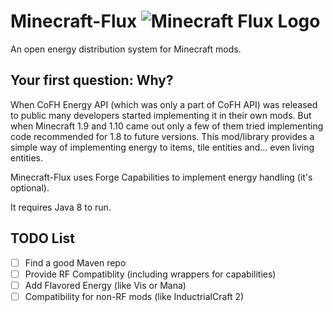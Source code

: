 # Minecraft-Flux ![Minecraft Flux Logo](https://raw.githubusercontent.com/Szewek/Minecraft-Flux/master/src/main/resources/mcflux.png)
An open energy distribution system for Minecraft mods.

## Your first question: Why?
When CoFH Energy API (which was only a part of CoFH API) was released to public many developers started implementing it in their own mods.
But when Minecraft 1.9 and 1.10 came out only a few of them tried implementing code recommended for 1.8 to future versions.
This mod/library provides a simple way of implementing energy to items, tile entities and... even living entities.

Minecraft-Flux uses Forge Capabilities to implement energy handling (it's optional).

It requires Java 8 to run.

## TODO List
- [ ] Find a good Maven repo
- [ ] Provide RF Compatiblity (including wrappers for capabilities)
- [ ] Add Flavored Energy (like Vis or Mana)
- [ ] Compatibility for non-RF mods (like InductrialCraft 2)